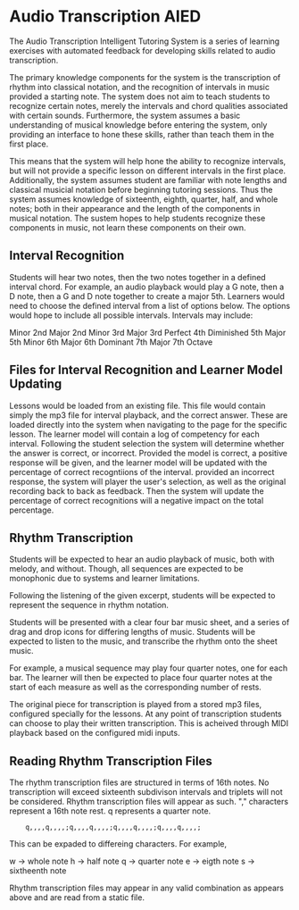 Audio Transcription AIED 
===============================

The Audio Transcription Intelligent Tutoring System is a series of learning exercises with automated feedback for developing skills related to audio
transcription. 

The primary knowledge components for the system is the transcription of rhythm into classical notation, and the recognition of intervals in music
provided a starting note. The system does not aim to teach students to recognize certain notes, merely the intervals and chord qualities associated with certain 
sounds. Furthermore, the system assumes a basic understanding of musical knowledge before entering the system, only providing an interface to hone these skills, 
rather than teach them in the first place.

This means that the system will help hone the ability to recognize intervals, but will not provide a specific lesson on different intervals in the first place. 
Additionally, the system assumes student are familiar with note lengths and classical musicial notation before beginning tutoring sessions. Thus the 
system assumes knowledge of sixteenth, eighth, quarter, half, and whole notes; both in their appearance and the length of the components in musical notation. The
sustem hopes to help students recognize these components in music, not learn these components on their own. 



Interval Recognition
-----------------------------

Students will hear two notes, then the two notes together in a defined interval chord. For example, an audio playback would play a G note, then a D note, then a G and D note 
together to create a major 5th. Learners would need to choose the defined interval from a list of options below. The options would hope to include all possible 
intervals. Intervals may include:

Minor 2nd
Major 2nd
Minor 3rd
Major 3rd
Perfect 4th
Diminished 5th
Major 5th
Minor 6th
Major 6th
Dominant 7th
Major 7th
Octave

Files for Interval Recognition and Learner Model Updating
------------------------------

Lessons would be loaded from an existing file. This file would contain simply the mp3 file for interval playback, and the correct answer. These are loaded directly into the 
system when navigating to the page for the specific lesson. The learner model will contain a log of competency for each interval. Following the student selection
the system will determine whether the answer is correct, or incorrect. Provided the model is correct, a positive response will be given, and the learner model will be updated
with the percentage of correct recogntiions of the interval. provided an incorrect response, the system will player the user's selection, as well as the original recording back
to back as feedback. Then the system will update the percentage of correct recognitions will a negative impact on the total percentage. 

Rhythm Transcription
------------------------------

Students will be expected to hear an audio playback of music, both with melody, and without. Though, all sequences are expected to be monophonic due to systems and learner limitations. 

 Following the listening of the given excerpt, students will be expected to represent the sequence in rhythm notation. 

Students will be presented with a clear four bar music sheet, and a series of drag and drop icons for differing lengths of music. Students will be expected to listen to the
music, and transcribe the rhythm onto the sheet music. 

For example, a musical sequence may play four quarter notes, one for each bar. The learner will then be expected to place four quarter notes at the start of each 
measure as well as the corresponding number of rests.

The original piece for transcription is played from a stored mp3 files, configured specially for the lessons. At any point of transcription students can 
choose to play their written transcription. This is acheived through MIDI playback based on the configured midi inputs. 

Reading Rhythm Transcription Files
-------------------------------

The rhythm transcription files are structured in terms of 16th notes. No transcription will exceed sixteenth subdivison intervals and triplets 
will not be considered. Rhythm transcription files will appear as such. "," characters represent a 16th note rest. q represents a quarter note. 


        q,,,,q,,,,;q,,,,q,,,,;q,,,,q,,,,;q,,,,q,,,,;

This can be expaded to differeing characters. For example, 

w -> whole note
h -> half note
q -> quarter note
e -> eigth note
s -> sixtheenth note

Rhythm transcription files may appear in any valid combination as appears above and are read from a static file. 


